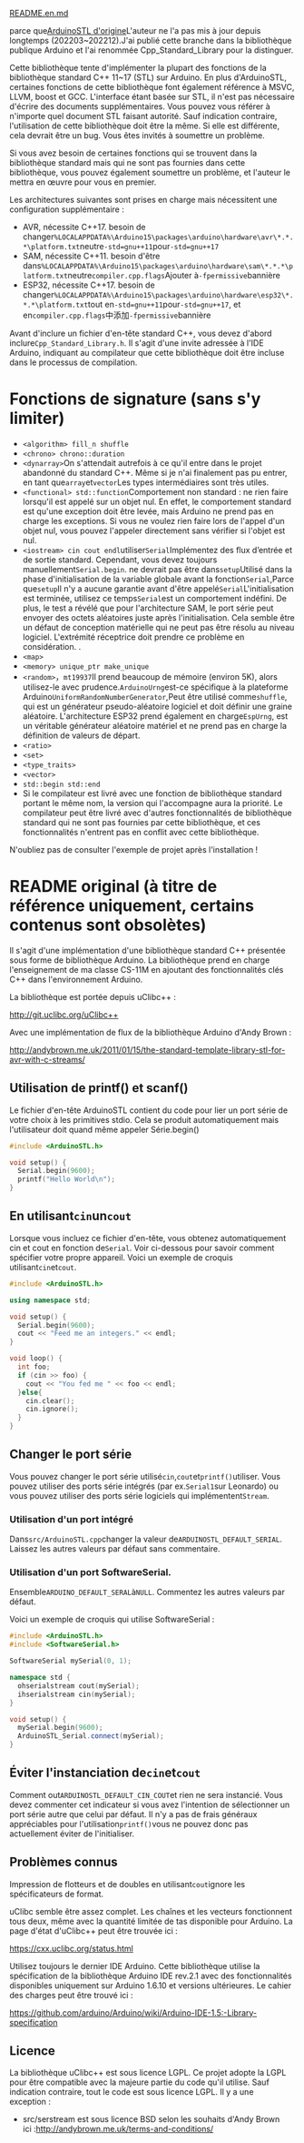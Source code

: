 [README.en.md](README.en.md)

parce que[ArduinoSTL d'origine](https://github.com/mike-matera/ArduinoSTL)L'auteur ne l'a pas mis à jour depuis longtemps (202203~202212).J'ai publié cette branche dans la bibliothèque publique Arduino et l'ai renommée Cpp_Standard_Library pour la distinguer.

Cette bibliothèque tente d'implémenter la plupart des fonctions de la bibliothèque standard C++ 11~17 (STL) sur Arduino. En plus d'ArduinoSTL, certaines fonctions de cette bibliothèque font également référence à MSVC, LLVM, boost et GCC. L'interface étant basée sur STL, il n'est pas nécessaire d'écrire des documents supplémentaires. Vous pouvez vous référer à n'importe quel document STL faisant autorité. Sauf indication contraire, l'utilisation de cette bibliothèque doit être la même. Si elle est différente, cela devrait être un bug. Vous êtes invités à soumettre un problème.

Si vous avez besoin de certaines fonctions qui se trouvent dans la bibliothèque standard mais qui ne sont pas fournies dans cette bibliothèque, vous pouvez également soumettre un problème, et l'auteur le mettra en œuvre pour vous en premier.

Les architectures suivantes sont prises en charge mais nécessitent une configuration supplémentaire :

-   AVR, nécessite C++17. besoin de changer`%LOCALAPPDATA%\Arduino15\packages\arduino\hardware\avr\*.*.*\platform.txt`neutre`-std=gnu++11`pour`-std=gnu++17`
-   SAM, nécessite C++11. besoin d'être dans`%LOCALAPPDATA%\Arduino15\packages\arduino\hardware\sam\*.*.*\platform.txt`neutre`compiler.cpp.flags`Ajouter à`-fpermissive`bannière
-   ESP32, nécessite C++17. besoin de changer`%LOCALAPPDATA%\Arduino15\packages\arduino\hardware\esp32\*.*.*\platform.txt`tout en`-std=gnu++11`pour`-std=gnu++17`, et en`compiler.cpp.flags`中添加`-fpermissive`bannière

Avant d'inclure un fichier d'en-tête standard C++, vous devez d'abord inclure`Cpp_Standard_Library.h`. Il s'agit d'une invite adressée à l'IDE Arduino, indiquant au compilateur que cette bibliothèque doit être incluse dans le processus de compilation.

# Fonctions de signature (sans s'y limiter)

-   `<algorithm> fill_n shuffle`
-   `<chrono> chrono::duration`
-   `<dynarray>`On s'attendait autrefois à ce qu'il entre dans le projet abandonné du standard C++. Même si je n'ai finalement pas pu entrer, en tant que`array`et`vector`Les types intermédiaires sont très utiles.
-   `<functional> std::function`Comportement non standard : ne rien faire lorsqu'il est appelé sur un objet nul. En effet, le comportement standard est qu'une exception doit être levée, mais Arduino ne prend pas en charge les exceptions. Si vous ne voulez rien faire lors de l'appel d'un objet nul, vous pouvez l'appeler directement sans vérifier si l'objet est nul.
-   `<iostream> cin cout endl`utiliser`Serial`Implémentez des flux d’entrée et de sortie standard. Cependant, vous devez toujours manuellement`Serial.begin`. ne devrait pas être dans`setup`Utilisé dans la phase d'initialisation de la variable globale avant la fonction`Serial`,Parce que`setup`Il n'y a aucune garantie avant d'être appelé`Serial`L'initialisation est terminée, utilisez ce temps`Serial`est un comportement indéfini. De plus, le test a révélé que pour l'architecture SAM, le port série peut envoyer des octets aléatoires juste après l'initialisation. Cela semble être un défaut de conception matérielle qui ne peut pas être résolu au niveau logiciel. L'extrémité réceptrice doit prendre ce problème en considération. .
-   `<map>`
-   `<memory> unique_ptr make_unique`
-   `<random>`，`mt19937`Il prend beaucoup de mémoire (environ 5K), alors utilisez-le avec prudence.`ArduinoUrng`est-ce spécifique à la plateforme Arduino`UniformRandomNumberGenerator`,Peut être utilisé comme`shuffle`, qui est un générateur pseudo-aléatoire logiciel et doit définir une graine aléatoire. L'architecture ESP32 prend également en charge`EspUrng`, est un véritable générateur aléatoire matériel et ne prend pas en charge la définition de valeurs de départ.
-   `<ratio>`
-   `<set>`
-   `<type_traits>`
-   `<vector>`
-   `std::begin std::end`
-   Si le compilateur est livré avec une fonction de bibliothèque standard portant le même nom, la version qui l'accompagne aura la priorité. Le compilateur peut être livré avec d'autres fonctionnalités de bibliothèque standard qui ne sont pas fournies par cette bibliothèque, et ces fonctionnalités n'entrent pas en conflit avec cette bibliothèque.

N'oubliez pas de consulter l'exemple de projet après l'installation !

# README original (à titre de référence uniquement, certains contenus sont obsolètes)

Il s'agit d'une implémentation d'une bibliothèque standard C++ présentée sous forme de bibliothèque Arduino. La bibliothèque prend en charge l'enseignement de ma classe CS-11M en ajoutant des fonctionnalités clés C++ dans l'environnement Arduino.

La bibliothèque est portée depuis uClibc++ :

<http://git.uclibc.org/uClibc++>

Avec une implémentation de flux de la bibliothèque Arduino d'Andy Brown :

<http://andybrown.me.uk/2011/01/15/the-standard-template-library-stl-for-avr-with-c-streams/>

## Utilisation de printf() et scanf()

Le fichier d'en-tête ArduinoSTL contient du code pour lier un port série de votre choix à
les primitives stdio. Cela se produit automatiquement mais l'utilisateur doit quand même appeler
Série.begin()

```c++
#include <ArduinoSTL.h>

void setup() {
  Serial.begin(9600); 
  printf("Hello World\n");
}
```

## En utilisant`cin`un`cout`

Lorsque vous incluez ce fichier d'en-tête, vous obtenez automatiquement cin et cout en fonction de`Serial`. Voir ci-dessous pour savoir comment spécifier votre propre appareil. Voici un exemple de croquis utilisant`cin`et`cout`.

```c++
#include <ArduinoSTL.h>

using namespace std;

void setup() {
  Serial.begin(9600);
  cout << "Feed me an integers." << endl;
}

void loop() {
  int foo;
  if (cin >> foo) { 
    cout << "You fed me " << foo << endl;
  }else{
    cin.clear();
    cin.ignore();
  }
}
```

## Changer le port série

Vous pouvez changer le port série utilisé`cin`,`cout`et`printf()`utiliser. Vous pouvez utiliser des ports série intégrés (par ex.`Serial1`sur Leonardo) ou vous pouvez utiliser des ports série logiciels qui implémentent`Stream`.

### Utilisation d'un port intégré

Dans`src/ArduinoSTL.cpp`changer la valeur de`ARDUINOSTL_DEFAULT_SERIAL`. Laissez les autres valeurs par défaut sans commentaire.

### Utilisation d'un port SoftwareSerial.

Ensemble`ARDUINO_DEFAULT_SERAL`à`NULL`. Commentez les autres valeurs par défaut.

Voici un exemple de croquis qui utilise SoftwareSerial :

```c++
#include <ArduinoSTL.h>
#include <SoftwareSerial.h>

SoftwareSerial mySerial(0, 1);

namespace std { 
  ohserialstream cout(mySerial);
  ihserialstream cin(mySerial);
}

void setup() {
  mySerial.begin(9600);
  ArduinoSTL_Serial.connect(mySerial);
}
```

## Éviter l'instanciation de`cin`et`cout`

Comment out`ARDUINOSTL_DEFAULT_CIN_COUT`et rien ne sera instancié. Vous devez commenter cet indicateur si vous avez l'intention de sélectionner un port série autre que celui par défaut. Il n'y a pas de frais généraux appréciables pour l'utilisation`printf()`vous ne pouvez donc pas actuellement éviter de l'initialiser.

## Problèmes connus

Impression de flotteurs et de doubles en utilisant`cout`ignore les spécificateurs de format.

uClibc semble être assez complet. Les chaînes et les vecteurs fonctionnent tous deux, même avec la quantité limitée de tas disponible pour Arduino. La page d'état d'uClibc++ peut être trouvée ici :

<https://cxx.uclibc.org/status.html>

Utilisez toujours le dernier IDE Arduino. Cette bibliothèque utilise la spécification de la bibliothèque Arduino IDE rev.2.1 avec des fonctionnalités disponibles uniquement sur Arduino 1.6.10 et versions ultérieures. Le cahier des charges peut être trouvé ici :

<https://github.com/arduino/Arduino/wiki/Arduino-IDE-1.5:-Library-specification>

## Licence

La bibliothèque uClibc++ est sous licence LGPL. Ce projet adopte la LGPL pour être compatible avec la majeure partie du code qu'il utilise. Sauf indication contraire, tout le code est sous licence LGPL. Il y a une exception :

-   src/serstream est sous licence BSD selon les souhaits d'Andy Brown ici :<http://andybrown.me.uk/terms-and-conditions/>
